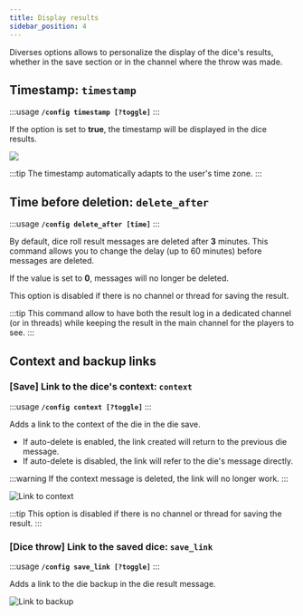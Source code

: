 ```yaml
---
title: Display results
sidebar_position: 4
---
```


Diverses options allows to personalize the display of the dice's results, whether in the save section or in the channel where the throw was made.

## Timestamp: `timestamp`

:::usage
**`/config timestamp [?toggle]`**
:::

If the option is set to **true**, the timestamp will be displayed in the dice results.

![](/assets/rolls/config/timestamp.png)

:::tip
The timestamp automatically adapts to the user's time zone.
:::

## Time before deletion: `delete_after`

:::usage
**`/config delete_after [time]`**
:::

By default, dice roll result messages are deleted after **3** minutes. This command allows you to change the delay (up to 60 minutes) before messages are deleted.

If the value is set to **0**, messages will no longer be deleted.

This option is disabled if there is no channel or thread for saving the result.

:::tip
This command allow to have both the result log in a dedicated channel (or in threads) while keeping the result in the main channel for the players to see.
:::

## Context and backup links
### [Save] Link to the dice's context: `context`

:::usage
**`/config context [?toggle]`**
:::

Adds a link to the context of the die in the die save.
- If auto-delete is enabled, the link created will return to the previous die message.
- If auto-delete is disabled, the link will refer to the die's message directly.

:::warning
If the context message is deleted, the link will no longer work.
:::

![Link to context](/assets/rolls/config/context.png)

:::tip
This option is disabled if there is no channel or thread for saving the result.
:::

### [Dice throw] Link to the saved dice: `save_link`

:::usage
**`/config save_link [?toggle]`**
:::

Adds a link to the die backup in the die result message.

![Link to backup](/assets/rolls/config/backup_link.png)

